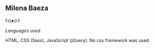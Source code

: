 ## Milena Baeza

ʕ⊙ᴥ⊙ʔ

_Languages used_

HTML, CSS (Sass), JavaScript (jQuery).
No css framework was used. 
